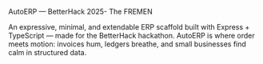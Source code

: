 AutoERP — BetterHack 2025- The FREMEN

An expressive, minimal, and extendable ERP scaffold built with Express + TypeScript — made for the BetterHack hackathon.
AutoERP is where order meets motion: invoices hum, ledgers breathe, and small businesses find calm in structured data.

